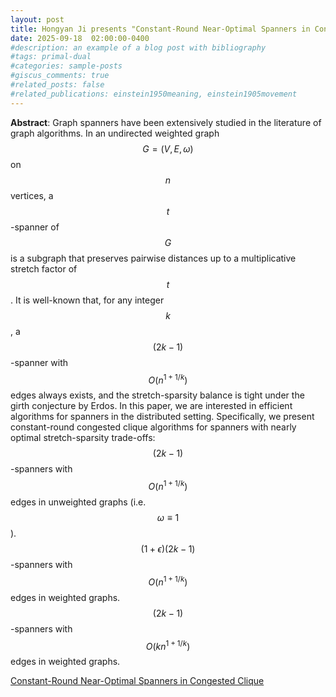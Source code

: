 ```yaml
---
layout: post
title: Hongyan Ji presents "Constant-Round Near-Optimal Spanners in Congested Clique"
date: 2025-09-18  02:00:00-0400
#description: an example of a blog post with bibliography
#tags: primal-dual
#categories: sample-posts
#giscus_comments: true
#related_posts: false
#related_publications: einstein1950meaning, einstein1905movement
---
```


**Abstract**:  Graph spanners have been extensively studied in the literature of graph algorithms. In an undirected weighted graph $$G = (V, E, \omega)$$ on $$n$$ vertices, a $$t$$-spanner of $$G$$ is a subgraph that preserves pairwise distances up to a multiplicative stretch factor of $$t$$. It is well-known that, for any integer $$k$$, a $$(2k - 1)$$-spanner with $$O(n^{1+1/k})$$ edges always exists, and the stretch-sparsity balance is tight under the girth conjecture by Erdos. In this paper, we are interested in efficient algorithms for spanners in the distributed setting. Specifically, we present constant-round congested clique algorithms for spanners with nearly optimal stretch-sparsity trade-offs: $$(2k-1)$$-spanners with $$O(n^{1+1/k})$$ edges in unweighted graphs (i.e. $$\omega \equiv 1$$). $$(1 + \epsilon) (2k - 1)$$-spanners with $$O(n^{1+1/k})$$ edges in weighted graphs. $$(2k-1)$$-spanners with $$O(kn^{1+1/k})$$ edges in weighted graphs.

[Constant-Round Near-Optimal Spanners in Congested Clique](https://dl.acm.org/doi/10.1145/3519270.3538439)
